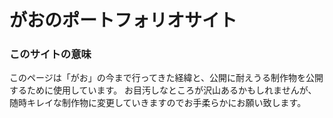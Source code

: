 # がおのポートフォリオサイト

### このサイトの意味
このページは「がお」の今まで行ってきた経緯と、公開に耐えうる制作物を公開するために使用しています。
お目汚しなところが沢山あるかもしれませんが、随時キレイな制作物に変更していきますのでお手柔らかにお願い致します。
